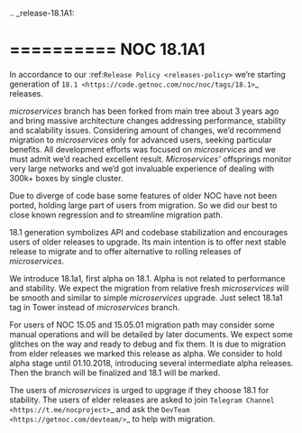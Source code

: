 .. _release-18.1A1:

==========
NOC 18.1A1
==========

In accordance to our :ref:`Release Policy <releases-policy>` we’re starting generation of
`18.1 <https://code.getnoc.com/noc/noc/tags/18.1>`_ releases.

*microservices* branch has been forked from main tree about 3 years ago and bring massive architecture changes
addressing performance, stability and scalability issues.
Considering amount of changes, we’d recommend migration to *microservices* only for advanced users,
seeking particular benefits.
All development efforts was focused on *microservices* and we must admit we’d reached excellent result.
*Microservices’* offsprings monitor very large networks and we’d got
invaluable experience of dealing with 300k+ boxes by single cluster.

Due to diverge of code base some features of older NOC have not been ported, holding large part of users from migration.
So we did our best to close known regression and to streamline migration path.

18.1 generation symbolizes API and codebase stabilization and encourages users of older releases to upgrade.
Its main intention is to offer next stable release to migrate and
to offer alternative to rolling releases of *microservices*.

We introduce 18.1a1, first alpha on 18.1. Alpha is not related to performance and stability.
We expect the migration from relative fresh *microservices* will be smooth and similar
to simple *microservices* upgrade.
Just select 18.1a1 tag in Tower instead of *microservices* branch.

For users of NOC 15.05 and 15.05.01 migration path may consider some manual operations and
will be detailed by later documents.
We expect some glitches on the way and ready to debug and fix them. It is due to migration from elder releases
we marked this release as alpha.
We consider to hold alpha stage until 01.10.2018, introducing several intermediate alpha releases.
Then the branch will be finalized and 18.1 will be marked.

The users of *microservices* is urged to upgrage if they choose 18.1 for stability.
The users of elder releases are asked to join `Telegram Channel <https://t.me/nocproject>`_
and ask the `DevTeam <https://getnoc.com/devteam/>`_ to help with migration.


